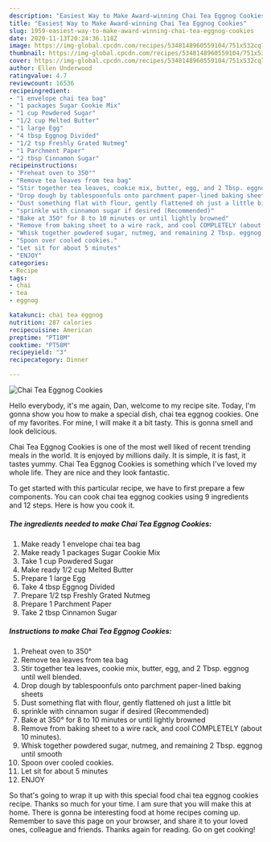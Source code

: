 ```yaml
---
description: "Easiest Way to Make Award-winning Chai Tea Eggnog Cookies"
title: "Easiest Way to Make Award-winning Chai Tea Eggnog Cookies"
slug: 1959-easiest-way-to-make-award-winning-chai-tea-eggnog-cookies
date: 2020-11-13T20:24:36.118Z
image: https://img-global.cpcdn.com/recipes/5348148960559104/751x532cq70/chai-tea-eggnog-cookies-recipe-main-photo.jpg
thumbnail: https://img-global.cpcdn.com/recipes/5348148960559104/751x532cq70/chai-tea-eggnog-cookies-recipe-main-photo.jpg
cover: https://img-global.cpcdn.com/recipes/5348148960559104/751x532cq70/chai-tea-eggnog-cookies-recipe-main-photo.jpg
author: Ellen Underwood
ratingvalue: 4.7
reviewcount: 16536
recipeingredient:
- "1 envelope chai tea bag"
- "1 packages Sugar Cookie Mix"
- "1 cup Powdered Sugar"
- "1/2 cup Melted Butter"
- "1 large Egg"
- "4 tbsp Eggnog Divided"
- "1/2 tsp Freshly Grated Nutmeg"
- "1 Parchment Paper"
- "2 tbsp Cinnamon Sugar"
recipeinstructions:
- "Preheat oven to 350°"
- "Remove tea leaves from tea bag"
- "Stir together tea leaves, cookie mix, butter, egg, and 2 Tbsp. eggnog until well blended."
- "Drop dough by tablespoonfuls onto parchment paper-lined baking sheets"
- "Dust something flat with flour, gently flattened oh just a little bit"
- "sprinkle with cinnamon sugar if desired (Recommended)"
- "Bake at 350° for 8 to 10 minutes or until lightly browned"
- "Remove from baking sheet to a wire rack, and cool COMPLETELY (about 10 minutes)."
- "Whisk together powdered sugar, nutmeg, and remaining 2 Tbsp. eggnog until smooth"
- "Spoon over cooled cookies."
- "Let sit for about 5 minutes"
- "ENJOY"
categories:
- Recipe
tags:
- chai
- tea
- eggnog

katakunci: chai tea eggnog 
nutrition: 287 calories
recipecuisine: American
preptime: "PT18M"
cooktime: "PT58M"
recipeyield: "3"
recipecategory: Dinner

---
```



![Chai Tea Eggnog Cookies](https://img-global.cpcdn.com/recipes/5348148960559104/751x532cq70/chai-tea-eggnog-cookies-recipe-main-photo.jpg)

Hello everybody, it's me again, Dan, welcome to my recipe site. Today, I'm gonna show you how to make a special dish, chai tea eggnog cookies. One of my favorites. For mine, I will make it a bit tasty. This is gonna smell and look delicious.



Chai Tea Eggnog Cookies is one of the most well liked of recent trending meals in the world. It is enjoyed by millions daily. It is simple, it is fast, it tastes yummy. Chai Tea Eggnog Cookies is something which I've loved my whole life. They are nice and they look fantastic.


To get started with this particular recipe, we have to first prepare a few components. You can cook chai tea eggnog cookies using 9 ingredients and 12 steps. Here is how you cook it.

<!--inarticleads1-->

##### The ingredients needed to make Chai Tea Eggnog Cookies:

1. Make ready 1 envelope chai tea bag
1. Make ready 1 packages Sugar Cookie Mix
1. Take 1 cup Powdered Sugar
1. Make ready 1/2 cup Melted Butter
1. Prepare 1 large Egg
1. Take 4 tbsp Eggnog Divided
1. Prepare 1/2 tsp Freshly Grated Nutmeg
1. Prepare 1 Parchment Paper
1. Take 2 tbsp Cinnamon Sugar




<!--inarticleads2-->

##### Instructions to make Chai Tea Eggnog Cookies:

1. Preheat oven to 350°
1. Remove tea leaves from tea bag
1. Stir together tea leaves, cookie mix, butter, egg, and 2 Tbsp. eggnog until well blended.
1. Drop dough by tablespoonfuls onto parchment paper-lined baking sheets
1. Dust something flat with flour, gently flattened oh just a little bit
1. sprinkle with cinnamon sugar if desired (Recommended)
1. Bake at 350° for 8 to 10 minutes or until lightly browned
1. Remove from baking sheet to a wire rack, and cool COMPLETELY (about 10 minutes).
1. Whisk together powdered sugar, nutmeg, and remaining 2 Tbsp. eggnog until smooth
1. Spoon over cooled cookies.
1. Let sit for about 5 minutes
1. ENJOY




So that's going to wrap it up with this special food chai tea eggnog cookies recipe. Thanks so much for your time. I am sure that you will make this at home. There is gonna be interesting food at home recipes coming up. Remember to save this page on your browser, and share it to your loved ones, colleague and friends. Thanks again for reading. Go on get cooking!
